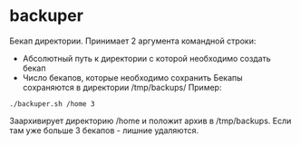 # backuper
Бекап директории.
Принимает 2 аргумента командной строки:
  * Абсолютный путь к директории c которой необходимо создать бекап
  * Число бекапов, которые необходимо сохранить
Бекапы сохраняются в директории /tmp/backups/ 
Пример:
```
./backuper.sh /home 3
```
Заархивирует директорию /home и положит архив в /tmp/backups. Если там уже больше 3 бекапов - лишние удаляются.

